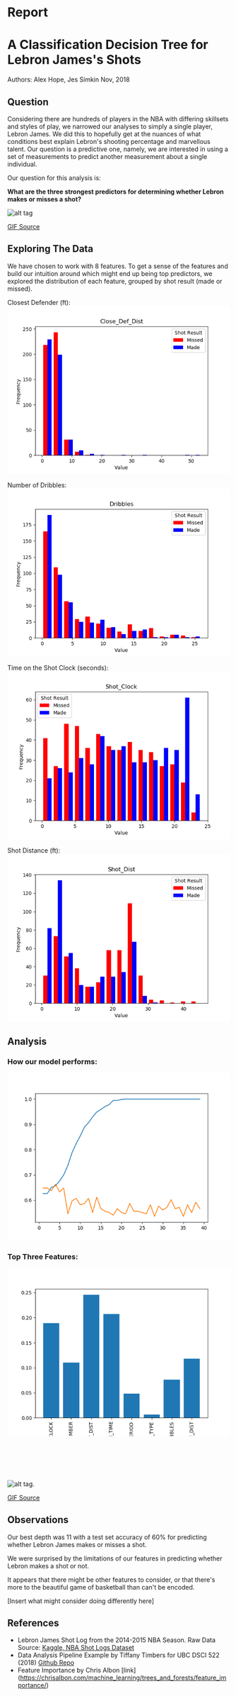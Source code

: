 Report
================

A Classification Decision Tree for Lebron James's Shots
=======================================================

Authors: Alex Hope, Jes Simkin Nov, 2018

Question
--------

Considering there are hundreds of players in the NBA with differing skillsets and styles of play, we narrowed our analyses to simply a single player, Lebron James. We did this to hopefully get at the nuances of what conditions best explain Lebron's shooting percentage and marvellous talent. Our question is a predictive one, namely, we are interested in using a set of measurements to predict another measurement about a single individual.

Our question for this analysis is:

**What are the three strongest predictors for determining whether Lebron makes or misses a shot?**

![alt tag](https://media.giphy.com/media/l0MYwdebx8o0XI56E/giphy-tumblr.gif)

[GIF Source](https://media.giphy.com/media/l0MYwdebx8o0XI56E/giphy-tumblr.gif)

Exploring The Data
------------------

We have chosen to work with 8 features. To get a sense of the features and build our intuition around which might end up being top predictors, we explored the distribution of each feature, grouped by shot result (made or missed).

Closest Defender (ft): ![alt tag](../results/figs/EDA_CLOSE_DEF_DIST_lebron_james.png)

Number of Dribbles: ![alt tag](../results/figs/EDA_DRIBBLES_lebron_james.png)

Time on the Shot Clock (seconds): ![alt tag](../results/figs/EDA_SHOT_CLOCK_lebron_james.png)

Shot Distance (ft): ![alt tag](../results/figs/EDA_SHOT_DIST_lebron_james.png)


Analysis
--------

### How our model performs:

![alt tag](../results/figs/train-test-acc.png)

### Top Three Features:

![alt tag](../results/figs/best_features.png)

<br>
<br>
<br>
<br>

![alt tag](https://media.giphy.com/media/lKafiHISf6FEtciruw/giphy.gif).

[GIF Source](https://media.giphy.com/media/lKafiHISf6FEtciruw/giphy.gif)

Observations
------------

Our best depth was 11 with a test set accuracy of 60% for predicting whether Lebron James makes or misses a shot.

We were surprised by the limitations of our features in predicting whether Lebron makes a shot or not.

It appears that there might be other features to consider, or that there's more to the beautiful game of basketball than can't be encoded.

\[Insert what might consider doing differently here\]

References
----------

-   Lebron James Shot Log from the 2014-2015 NBA Season. Raw Data Source: [Kaggle, NBA Shot Logs Dataset](https://www.kaggle.com/dansbecker/nba-shot-logs/home)
-   Data Analysis Pipeline Example by Tiffany Timbers for UBC DSCI 522 (2018) [Github Repo](https://github.com/ttimbers/data_analysis_pipeline_eg/tree/v1.1)
-   Feature Importance by Chris Albon \[link\] (<https://chrisalbon.com/machine_learning/trees_and_forests/feature_importance/>)
